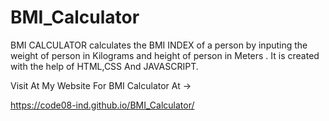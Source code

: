 # BMI_Calculator
 BMI CALCULATOR calculates the BMI INDEX of a person by inputing the weight of person in Kilograms and height of person in Meters . It is created with the help of HTML,CSS And JAVASCRIPT.
 
 Visit At My Website For BMI Calculator At ->
 
 https://code08-ind.github.io/BMI_Calculator/
